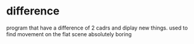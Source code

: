 # difference
program that have a difference of 2 cadrs and diplay new things. used to find movement on the flat scene
absolutely boring
